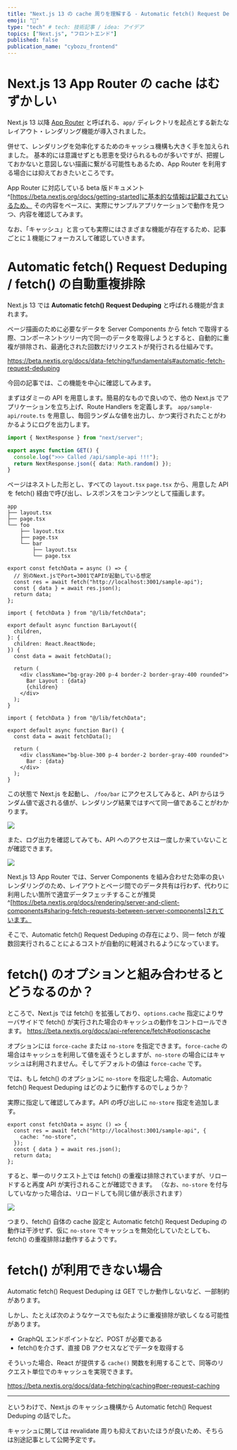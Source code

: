 ```yaml
---
title: "Next.js 13 の cache 周りを理解する - Automatic fetch() Request Deduping"
emoji: "🚚"
type: "tech" # tech: 技術記事 / idea: アイデア
topics: ["Next.js", "フロントエンド"]
published: false
publication_name: "cybozu_frontend"
---
```


# Next.js 13 App Router の cache はむずかしい

Next.js 13 以降 [App Router](https://beta.nextjs.org/docs/app-directory-roadmap) と呼ばれる、`app/` ディレクトリを起点とする新たなレイアウト・レンダリング機能が導入されました。

併せて、レンダリングを効率化するためのキャッシュ機構も大きく手を加えられました。
基本的には意識せずとも恩恵を受けられるものが多いですが、把握しておかないと意図しない描画に繋がる可能性もあるため、App Router を利用する場合には抑えておきたいところです。

App Router に対応している beta 版ドキュメント^[https://beta.nextjs.org/docs/getting-started]に基本的な情報は記載されているため、
その内容をベースに、実際にサンプルアプリケーションで動作を見つつ、内容を確認してみます。

なお、「キャッシュ」と言っても実際にはさまざまな機能が存在するため、記事ごとに１機能にフォーカスして確認していきます。

# Automatic fetch() Request Deduping / fetch() の自動重複排除

Next.js 13 では **Automatic fetch() Request Deduping** と呼ばれる機能が含まれます。

ページ描画のために必要なデータを Server Components から fetch で取得する際、コンポーネントツリー内で同一のデータを取得しようとすると、自動的に重複が排除され、最適化された回数だけリクエストが発行される仕組みです。

https://beta.nextjs.org/docs/data-fetching/fundamentals#automatic-fetch-request-deduping

今回の記事では、この機能を中心に確認してみます。

まずはダミーの API を用意します。簡易的なもので良いので、他の Next.js でアプリケーションを立ち上げ、Route Handlers を定義します。
`app/sample-api/route.ts` を用意し、毎回ランダムな値を出力し、かつ実行されたことがわかるようにログを出力します。

```ts:app/sample-api/route.ts
import { NextResponse } from "next/server";

export async function GET() {
  console.log(">>> Called /api/sample-api !!!");
  return NextResponse.json({ data: Math.random() });
}
```

ページはネストした形とし、すべての `layout.tsx` `page.tsx` から、用意した API を fetch() 経由で呼び出し、レスポンスをコンテンツとして描画します。

```text:ディレクトリ構造
app
├── layout.tsx
├── page.tsx
└── foo
    ├── layout.tsx
    ├── page.tsx
    └── bar
        ├── layout.tsx
        └── page.tsx
```

```ts:APIコール関数
export const fetchData = async () => {
  // 別のNext.jsでPort=3001でAPIが起動している想定
  const res = await fetch("http://localhost:3001/sample-api");
  const { data } = await res.json();
  return data;
};
```

```ts:layout.tsxの例
import { fetchData } from "@/lib/fetchData";

export default async function BarLayout({
  children,
}: {
  children: React.ReactNode;
}) {
  const data = await fetchData();

  return (
    <div className="bg-gray-200 p-4 border-2 border-gray-400 rounded">
      Bar Layout : {data}
      {children}
    </div>
  );
}
```

```ts:page.tsxの例
import { fetchData } from "@/lib/fetchData";

export default async function Bar() {
  const data = await fetchData();

  return (
    <div className="bg-blue-300 p-4 border-2 border-gray-400 rounded">
      Bar : {data}
    </div>
  );
}
```

この状態で Next.js を起動し、 `/foo/bar` にアクセスしてみると、API からはランダム値で返される値が、レンダリング結果ではすべて同一値であることがわかります。

![](/images/next-caching/dedupe-ui.png)

また、ログ出力を確認してみても、API へのアクセスは一度しか来ていないことが確認できます。

![](/images/next-caching/dedupe-console.png)

Next.js 13 App Router では、Server Components を組み合わせた効率の良いレンダリングのため、レイアウトとページ間でのデータ共有は行わず、代わりに利用したい箇所で適宜データフェッチすることが推奨^[https://beta.nextjs.org/docs/rendering/server-and-client-components#sharing-fetch-requests-between-server-components]されています。

そこで、Automatic fetch() Request Deduping の存在により、同一 fetch が複数回実行されることによるコストが自動的に軽減されるようになっています。

# fetch() のオプションと組み合わせるとどうなるのか？

ところで、Next.js では fetch() を拡張しており、`options.cache` 指定によりサーバサイドで fetch() が実行された場合のキャッシュの動作をコントロールできます。
https://beta.nextjs.org/docs/api-reference/fetch#optionscache

オプションには `force-cache` または `no-store` を指定できます。`force-cache` の場合はキャッシュを利用して値を返そうとしますが、`no-store` の場合にはキャッシュは利用されません。そしてデフォルトの値は `force-cache` です。

では、もし fetch() のオプションに `no-store` を指定した場合、Automatic fetch() Request Deduping はどのように動作するのでしょうか？

実際に指定して確認してみます。API の呼び出しに `no-store` 指定を追加します。

```ts:APIコール関数
export const fetchData = async () => {
  const res = await fetch("http://localhost:3001/sample-api", {
    cache: "no-store",
  });
  const { data } = await res.json();
  return data;
};

```

すると、単一のリクエスト上では fetch() の重複は排除されていますが、リロードすると再度 API が実行されることが確認できます。
（なお、`no-store` を付与していなかった場合は、リロードしても同じ値が表示されます）

![](/images/next-caching/dedupe-no-store.gif)

つまり、fetch() 自体の cache 設定と Automatic fetch() Request Deduping の動作は干渉せず、仮に `no-store` でキャッシュを無効化していたとしても、fetch() の重複排除は動作するようです。

# fetch() が利用できない場合

Automatic fetch() Request Deduping は GET でしか動作しないなど、一部制約があります。

しかし、たとえば次のようなケースでも似たように重複排除が欲しくなる可能性があります。

- GraphQL エンドポイントなど、POST が必要である
- fetch()を介さず、直接 DB アクセスなどでデータを取得する

そういった場合、React が提供する `cache()` 関数を利用することで、同等のリクエスト単位でのキャッシュを実現できます。

https://beta.nextjs.org/docs/data-fetching/caching#per-request-caching

---

というわけで、Next.js のキャッシュ機構から Automatic fetch() Request Deduping の話でした。

キャッシュに関しては revalidate 周りも抑えておいたほうが良いため、そちらは別途記事として公開予定です。
